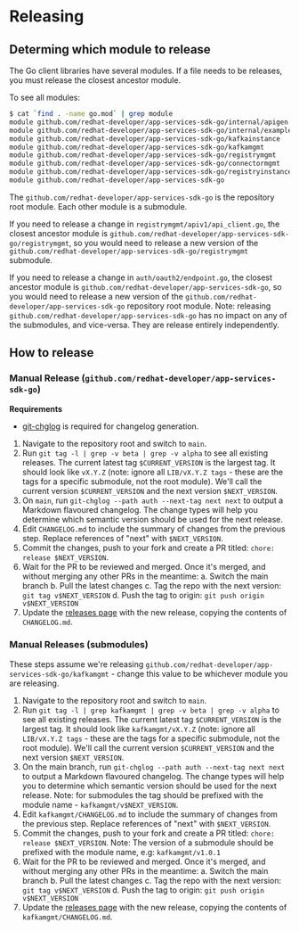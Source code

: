 # Releasing

## Determing which module to release

The Go client libraries have several modules. If a file needs to be releases, you must release the closest ancestor module.

To see all modules:

```bash
$ cat `find . -name go.mod` | grep module
module github.com/redhat-developer/app-services-sdk-go/internal/apigen
module github.com/redhat-developer/app-services-sdk-go/internal/examples
module github.com/redhat-developer/app-services-sdk-go/kafkainstance
module github.com/redhat-developer/app-services-sdk-go/kafkamgmt
module github.com/redhat-developer/app-services-sdk-go/registrymgmt
module github.com/redhat-developer/app-services-sdk-go/connectormgmt
module github.com/redhat-developer/app-services-sdk-go/registryinstance
module github.com/redhat-developer/app-services-sdk-go
```

The `github.com/redhat-developer/app-services-sdk-go` is the repository root module. Each other module is a submodule.

If you need to release a change in `registrymgmt/apiv1/api_client.go`, the closest ancestor module is `github.com/redhat-developer/app-services-sdk-go/registrymgmt`, so you would need to release a new version of the `github.com/redhat-developer/app-services-sdk-go/registrymgmt` submodule.

If you need to release a change in `auth/oauth2/endpoint.go`, the closest ancestor module is `github.com/redhat-developer/app-services-sdk-go`, so you would need to release a new version of the `github.com/redhat-developer/app-services-sdk-go` repository root module. Note: releasing `github.com/redhat-developer/app-services-sdk-go` has no impact on any of the submodules, and vice-versa. They are release entirely independently.

## How to release

### Manual Release (`github.com/redhat-developer/app-services-sdk-go`)

**Requirements**

- [git-chglog](https://github.com/git-chglog/git-chglog) is required for changelog generation.

1. Navigate to the repository root and switch to `main`.
1. Run `git tag -l | grep -v beta | grep -v alpha` to see all existing releases. The current latest tag `$CURRENT_VERSION` is the largest tag. It should look like `vX.Y.Z` (note: ignore all `LIB/vX.Y.Z tags` - these are the tags for a specific submodule, not the root module). We'll call the current version `$CURRENT_VERSION` and the next version `$NEXT_VERSION`.
1. On `main`, run `git-chglog --path auth --next-tag next next` to output a Markdown flavoured changelog. The change types will help you determine which semantic version should be used for the next release.
1. Edit `CHANGELOG.md` to include the summary of changes from the previous step. Replace references of "next" with `$NEXT_VERSION`.
1. Commit the changes, push to your fork and create a PR titled: `chore: release $NEXT_VERSION`.
1. Wait for the PR to be reviewed and merged. Once it's merged, and without merging any other PRs in the meantime:
    a. Switch the main branch
    b. Pull the latest changes
    c. Tag the repo with the next version: `git tag v$NEXT_VERSION`
    d. Push the tag to origin: `git push origin v$NEXT_VERSION`
1. Update the [releases page](https://github.com/redhat-developer/app-services-sdk-go/releases) with the new release, copying the contents of `CHANGELOG.md`.

### Manual Releases (submodules)

These steps assume we're releasing `github.com/redhat-developer/app-services-sdk-go/kafkamgmt` - change this value to be whichever module you are releasing.

1. Navigate to the repository root and switch to `main`.
1. Run `git tag -l | grep kafkamgmt | grep -v beta | grep -v alpha` to see all existing releases. The current latest tag `$CURRENT_VERSION` is the largest tag. It should look like `kafkamgmt/vX.Y.Z` (note: ignore all `LIB/vX.Y.Z tags` - these are the tags for a specific submodule, not the root module). We'll call the current version `$CURRENT_VERSION` and the next version `$NEXT_VERSION`.
1. On the main branch, run `git-chglog --path auth --next-tag next next` to output a Markdown flavoured changelog. The change types will help you to determine which semantic version should be used for the next release. Note: for submodules the tag should be prefixed with the module name - `kafkamgmt/v$NEXT_VERSION`.
1. Edit `kafkamgmt/CHANGELOG.md` to include the summary of changes from the previous step. Replace references of "next" with `$NEXT_VERSION`.
1. Commit the changes, push to your fork and create a PR titled: `chore: release $NEXT_VERSION`. Note: The version of a submodule should be prefixed with the module name, e.g: `kafkamgmt/v1.0.1`
1. Wait for the PR to be reviewed and merged. Once it's merged, and without merging any other PRs in the meantime:
    a. Switch the main branch
    b. Pull the latest changes
    c. Tag the repo with the next version: `git tag v$NEXT_VERSION`
    d. Push the tag to origin: `git push origin v$NEXT_VERSION`
1. Update the [releases page](https://github.com/redhat-developer/app-services-sdk-go/releases) with the new release, copying the contents of `kafkamgmt/CHANGELOG.md`.